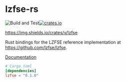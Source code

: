 lzfse-rs
======
![Build and Test](https://github.com/citruz/lzfse-rs/workflows/Build%20and%20Test/badge.svg?branch=main)[![crates.io](https://img.shields.io/crates/v/lzfse)](https://crates.io/crates/lzfse)

https://img.shields.io/crates/v/lzfse

Rust bindings for the LZFSE reference implementation at https://github.com/lzfse/lzfse.

[Documentation](https://docs.rs/lzfse)

```toml
# Cargo.toml
[dependencies]
lzfse = "0.1.0"
```
